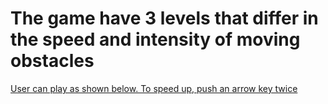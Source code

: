 # The game have 3 levels that differ in the speed and intensity of moving obstacles

[User can play as shown below. To speed up, push an arrow key twice](https://github.com/user-attachments/assets/a5c03102-b78c-4760-9d05-a627e8994472)

